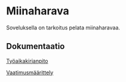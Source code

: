 # Miinaharava

Soveluksella on tarkoitus pelata miinaharavaa.

## Dokumentaatio

[Työaikakirjanpito](https://github.com/aapolauk/ot-harjoitustyo/blob/master/dokumentointi/tyoaikakirjanpito.md)

[Vaatimusmäärittely](https://github.com/aapolauk/ot-harjoitustyo/blob/master/dokumentointi/vaatimusmaarittely.md)


